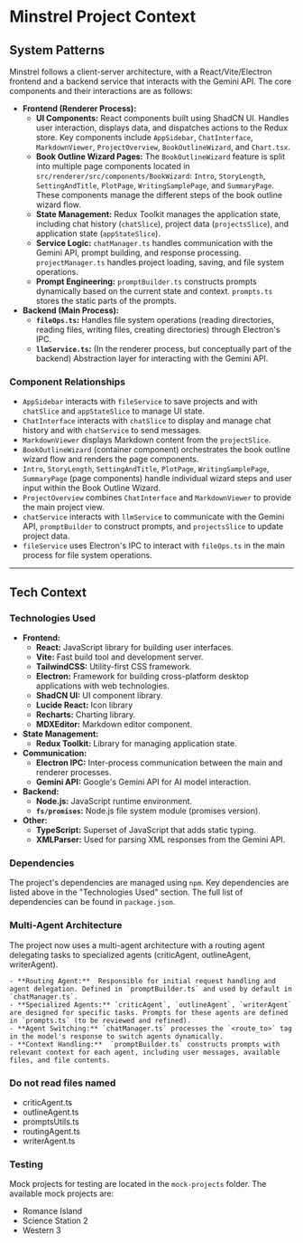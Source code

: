 # Minstrel Project Context

## System Patterns

Minstrel follows a client-server architecture, with a React/Vite/Electron frontend and a backend service that interacts with the Gemini API. The core components and their interactions are as follows:

- **Frontend (Renderer Process):**
  - **UI Components:** React components built using ShadCN UI. Handles user interaction, displays data, and dispatches actions to the Redux store. Key components include `AppSidebar`, `ChatInterface`, `MarkdownViewer`, `ProjectOverview`, `BookOutlineWizard`, and `Chart.tsx`.
  - **Book Outline Wizard Pages:** The `BookOutlineWizard` feature is split into multiple page components located in `src/renderer/src/components/BookWizard`: `Intro`, `StoryLength`, `SettingAndTitle`, `PlotPage`, `WritingSamplePage`, and `SummaryPage`. These components manage the different steps of the book outline wizard flow.
  - **State Management:** Redux Toolkit manages the application state, including chat history (`chatSlice`), project data (`projectsSlice`), and application state (`appStateSlice`).
  - **Service Logic:** `chatManager.ts` handles communication with the Gemini API, prompt building, and response processing. `projectManager.ts` handles project loading, saving, and file system operations.
  - **Prompt Engineering:** `promptBuilder.ts` constructs prompts dynamically based on the current state and context. `prompts.ts` stores the static parts of the prompts.
- **Backend (Main Process):**
  - **`fileOps.ts`:** Handles file system operations (reading directories, reading files, writing files, creating directories) through Electron's IPC.
  - **`llmService.ts`:** (In the renderer process, but conceptually part of the backend) Abstraction layer for interacting with the Gemini API.

### Component Relationships

- `AppSidebar` interacts with `fileService` to save projects and with `chatSlice` and `appStateSlice` to manage UI state.
- `ChatInterface` interacts with `chatSlice` to display and manage chat history and with `chatService` to send messages.
- `MarkdownViewer` displays Markdown content from the `projectSlice`.
- `BookOutlineWizard` (container component) orchestrates the book outline wizard flow and renders the page components.
- `Intro`, `StoryLength`, `SettingAndTitle`, `PlotPage`, `WritingSamplePage`, `SummaryPage` (page components) handle individual wizard steps and user input within the Book Outline Wizard.
- `ProjectOverview` combines `ChatInterface` and `MarkdownViewer` to provide the main project view.
- `chatService` interacts with `llmService` to communicate with the Gemini API, `promptBuilder` to construct prompts, and `projectsSlice` to update project data.
- `fileService` uses Electron's IPC to interact with `fileOps.ts` in the main process for file system operations.

---

## Tech Context

### Technologies Used

- **Frontend:**
  - **React:** JavaScript library for building user interfaces.
  - **Vite:** Fast build tool and development server.
  - **TailwindCSS:** Utility-first CSS framework.
  - **Electron:** Framework for building cross-platform desktop applications with web technologies.
  - **ShadCN UI:** UI component library.
  - **Lucide React:** Icon library
  - **Recharts:** Charting library.
  - **MDXEditor:** Markdown editor component.
- **State Management:**
  - **Redux Toolkit:** Library for managing application state.
- **Communication:**
  - **Electron IPC:** Inter-process communication between the main and renderer processes.
  - **Gemini API:** Google's Gemini API for AI model interaction.
- **Backend:**
  - **Node.js:** JavaScript runtime environment.
  - **`fs/promises`:** Node.js file system module (promises version).
- **Other:**
  - **TypeScript:** Superset of JavaScript that adds static typing.
  - **XMLParser:** Used for parsing XML responses from the Gemini API.

### Dependencies

The project's dependencies are managed using `npm`. Key dependencies are listed above in the "Technologies Used" section. The full list of dependencies can be found in `package.json`.

### Multi-Agent Architecture

The project now uses a multi-agent architecture with a routing agent delegating tasks to specialized agents (criticAgent, outlineAgent, writerAgent).

    - **Routing Agent:**  Responsible for initial request handling and agent delegation. Defined in `promptBuilder.ts` and used by default in `chatManager.ts`.
    - **Specialized Agents:** `criticAgent`, `outlineAgent`, `writerAgent` are designed for specific tasks. Prompts for these agents are defined in `prompts.ts` (to be reviewed and refined).
    - **Agent Switching:** `chatManager.ts` processes the `<route_to>` tag in the model's response to switch agents dynamically.
    - **Context Handling:**  `promptBuilder.ts` constructs prompts with relevant context for each agent, including user messages, available files, and file contents.

### Do not read files named

- criticAgent.ts
- outlineAgent.ts
- promptsUtils.ts
- routingAgent.ts
- writerAgent.ts

### Testing

Mock projects for testing are located in the `mock-projects` folder. The available mock projects are:

- Romance Island
- Science Station 2
- Western 3
